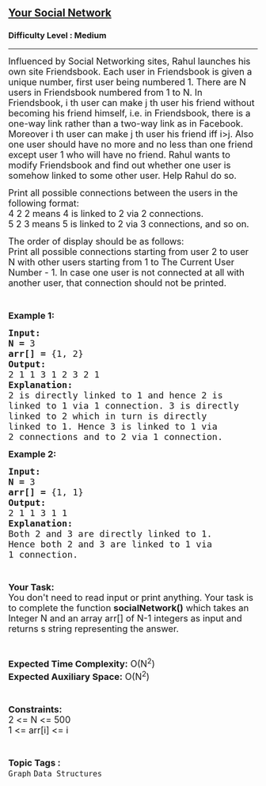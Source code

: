 <h2><a href="https://practice.geeksforgeeks.org/problems/your-social-network0328/1">Your Social Network</a></h2><h3>Difficulty Level : Medium</h3><hr><div class="problems_problem_content__Xm_eO"><p><span style="font-size:18px">Influenced by Social Networking sites, Rahul launches his own site&nbsp;Friendsbook. Each user in Friendsbook is given a unique number, first user being numbered 1. There are N users in Friendsbook numbered from 1 to N. In Friendsbook, i th user can make j th user his friend without becoming his friend himself, i.e. in Friendsbook, there is a one-way link rather than a two-way link as in Facebook. Moreover i th user can make j th user his friend iff i&gt;j. Also one user should have no more and no less than one friend except user 1 who will have no friend. Rahul wants to modify Friendsbook and find out whether one user is somehow linked to some other user. Help Rahul do so.</span></p>

<p><span style="font-size:18px">Print all possible connections between the users in the following format:&nbsp;<br>
4 2 2 means 4 is linked to 2 via 2 connections.<br>
5 2 3 means 5 is linked to 2 via 3 connections, and so on.</span></p>

<p><span style="font-size:18px">The order of display should be as follows:</span><br>
<span style="font-size:18px">Print all possible connections starting from user 2 to user N with other users starting from 1 to The Current User Number - 1. In case one user is not connected at all with another user, that connection should not be printed.</span></p>

<p>&nbsp;</p>

<p><span style="font-size:18px"><strong>Example 1:</strong></span></p>

<pre><span style="font-size:18px"><strong>Input: </strong></span>
<span style="font-size:18px"><strong>N = </strong>3</span>
<span style="font-size:18px"><strong>arr[] = </strong>{1, 2}</span>
<span style="font-size:18px"><strong>Output:</strong></span>
<span style="font-size:18px">2 1 1 3 1 2 3 2 1
<strong>Explanation:</strong></span>
<span style="font-size:18px">2 is directly linked to 1 and hence 2 is
linked to 1 via 1 connection. 3 is directly
linked to 2 which in turn is directly
linked to 1. Hence 3 is linked to 1 via 
2 connections and to 2 via 1 connection.</span></pre>

<p><span style="font-size:18px"><strong>Example 2:</strong></span></p>

<pre><span style="font-size:18px"><strong>Input: </strong></span>
<span style="font-size:18px"><strong>N = </strong>3</span>
<span style="font-size:18px"><strong>arr[] = </strong>{1, 1}</span>
<span style="font-size:18px"><strong>Output:</strong></span>
<span style="font-size:18px">2 1 1 3 1 1
<strong>Explanation:</strong></span>
<span style="font-size:18px">Both 2 and 3 are directly linked to 1.
Hence both 2 and 3 are linked to 1 via
1 connection.</span></pre>

<p>&nbsp;</p>

<p><span style="font-size:18px"><strong>Your Task:</strong><br>
You don't need to read input or print anything. Your task is to complete the function <strong>socialNetwork()</strong> which takes an Integer N and an array arr[] of N-1 integers as input and returns s string representing the answer.</span></p>

<p>&nbsp;</p>

<p><span style="font-size:18px"><strong>Expected Time Complexity:</strong> O(N<sup>2</sup>)<br>
<strong>Expected Auxiliary Space:</strong> O(N<sup>2</sup>)</span></p>

<p>&nbsp;</p>

<p><span style="font-size:18px"><strong>Constraints:</strong></span><br>
<span style="font-size:18px">2 &lt;= N &lt;= 500</span><br>
<span style="font-size:18px">1 &lt;= arr[i] &lt;= i</span></p>
</div><br><p><span style=font-size:18px><strong>Topic Tags : </strong><br><code>Graph</code>&nbsp;<code>Data Structures</code>&nbsp;